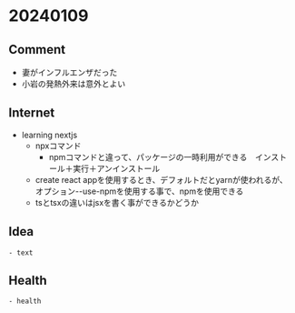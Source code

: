# 20240109

## Comment

- 妻がインフルエンザだった
- 小岩の発熱外来は意外とよい

## Internet

- learning nextjs
    - npxコマンド
      - npmコマンドと違って、パッケージの一時利用ができる　インストール＋実行＋アンインストール
    - create react appを使用するとき、デフォルトだとyarnが使われるが、オプション--use-npmを使用する事で、npmを使用できる
    - tsとtsxの違いはjsxを書く事ができるかどうか　

## Idea

    - text

## Health

    - health
